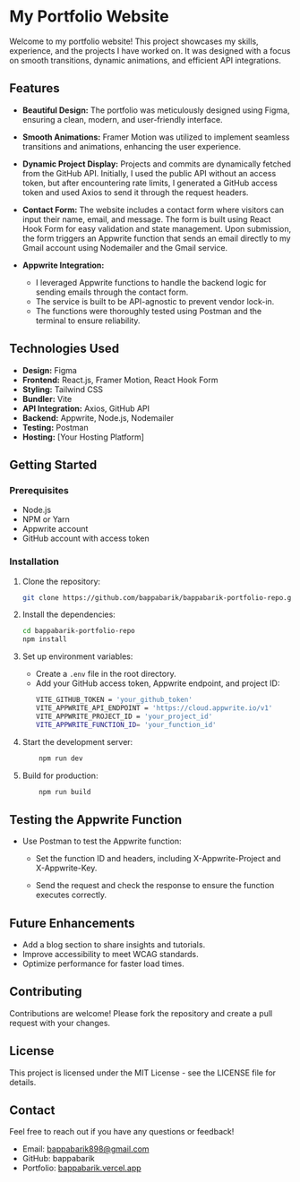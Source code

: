 # My Portfolio Website

Welcome to my portfolio website! This project showcases my skills, experience, and the projects I have worked on. It was designed with a focus on smooth transitions, dynamic animations, and efficient API integrations.

## Features

- **Beautiful Design:** The portfolio was meticulously designed using Figma, ensuring a clean, modern, and user-friendly interface.
  
- **Smooth Animations:** Framer Motion was utilized to implement seamless transitions and animations, enhancing the user experience.

- **Dynamic Project Display:** Projects and commits are dynamically fetched from the GitHub API. Initially, I used the public API without an access token, but after encountering rate limits, I generated a GitHub access token and used Axios to send it through the request headers.

- **Contact Form:** The website includes a contact form where visitors can input their name, email, and message. The form is built using React Hook Form for easy validation and state management. Upon submission, the form triggers an Appwrite function that sends an email directly to my Gmail account using Nodemailer and the Gmail service.

- **Appwrite Integration:** 
  - I leveraged Appwrite functions to handle the backend logic for sending emails through the contact form. 
  - The service is built to be API-agnostic to prevent vendor lock-in.
  - The functions were thoroughly tested using Postman and the terminal to ensure reliability.

## Technologies Used

- **Design:** Figma
- **Frontend:** React.js, Framer Motion, React Hook Form
- **Styling:** Tailwind CSS
- **Bundler:** Vite
- **API Integration:** Axios, GitHub API
- **Backend:** Appwrite, Node.js, Nodemailer
- **Testing:** Postman
- **Hosting:** [Your Hosting Platform]

## Getting Started

### Prerequisites

- Node.js
- NPM or Yarn
- Appwrite account
- GitHub account with access token

### Installation

1. Clone the repository:

   ```bash
   git clone https://github.com/bappabarik/bappabarik-portfolio-repo.git
    ```

2. Install the dependencies:

    ```bash
    cd bappabarik-portfolio-repo
    npm install
    ```

3. Set up environment variables:

    - Create a `.env` file in the root directory.
    - Add your GitHub access token, Appwrite endpoint, and project ID:
        ```bash
        VITE_GITHUB_TOKEN = 'your_github_token'
        VITE_APPWRITE_API_ENDPOINT = 'https://cloud.appwrite.io/v1'
        VITE_APPWRITE_PROJECT_ID = 'your_project_id'
        VITE_APPWRITE_FUNCTION_ID= 'your_function_id'
        ```

4. Start the development server:

    ```bash 
        npm run dev
    ```

5. Build for production:

    ```bash
        npm run build
    ```

## Testing the Appwrite Function

- Use Postman to test the Appwrite function:

    - Set the function ID and headers, including X-Appwrite-Project and X-Appwrite-Key.

    - Send the request and check the response to ensure the function executes correctly.

## Future Enhancements

- Add a blog section to share insights and tutorials.
- Improve accessibility to meet WCAG standards.
- Optimize performance for faster load times.

## Contributing

Contributions are welcome! Please fork the repository and create a pull request with your changes.

## License

This project is licensed under the MIT License - see the LICENSE file for details.

## Contact
Feel free to reach out if you have any questions or feedback!

- Email: bappabarik898@gmail.com
- GitHub: bappabarik
- Portfolio: [bappabarik.vercel.app](https://bappabarik.vercel.app)